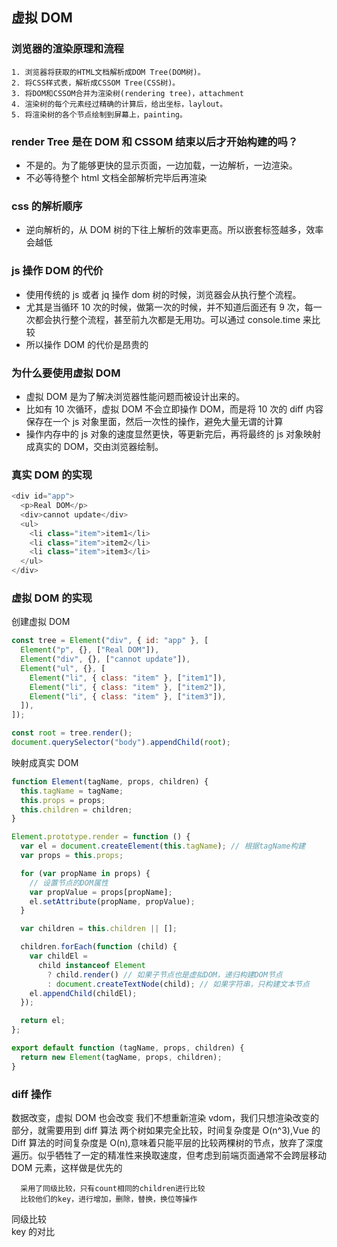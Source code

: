 ## 虚拟 DOM

### 浏览器的渲染原理和流程

    1. 浏览器将获取的HTML文档解析成DOM Tree(DOM树)。
    2. 将CSS样式表，解析成CSSOM Tree(CSS树)。
    3. 将DOM和CSSOM合并为渲染树(rendering tree)，attachment
    4. 渲染树的每个元素经过精确的计算后，给出坐标，laylout。
    5. 将渲染树的各个节点绘制到屏幕上，painting。

### render Tree 是在 DOM 和 CSSOM 结束以后才开始构建的吗？

- 不是的。为了能够更快的显示页面，一边加载，一边解析，一边渲染。
- 不必等待整个 html 文档全部解析完毕后再渲染

### css 的解析顺序

- 逆向解析的，从 DOM 树的下往上解析的效率更高。所以嵌套标签越多，效率会越低

### js 操作 DOM 的代价

- 使用传统的 js 或者 jq 操作 dom 树的时候，浏览器会从执行整个流程。
- 尤其是当循环 10 次的时候，做第一次的时候，并不知道后面还有 9 次，每一次都会执行整个流程，甚至前九次都是无用功。可以通过 console.time 来比较
- 所以操作 DOM 的代价是昂贵的

### 为什么要使用虚拟 DOM

- 虚拟 DOM 是为了解决浏览器性能问题而被设计出来的。
- 比如有 10 次循环，虚拟 DOM 不会立即操作 DOM，而是将 10 次的 diff 内容保存在一个 js 对象里面，然后一次性的操作，避免大量无谓的计算
- 操作内存中的 js 对象的速度显然更快，等更新完后，再将最终的 js 对象映射成真实的 DOM，交由浏览器绘制。

### 真实 DOM 的实现

```javascript
<div id="app">
  <p>Real DOM</p>
  <div>cannot update</div>
  <ul>
    <li class="item">item1</li>
    <li class="item">item2</li>
    <li class="item">item3</li>
  </ul>
</div>
```

### 虚拟 DOM 的实现

创建虚拟 DOM

```javascript
const tree = Element("div", { id: "app" }, [
  Element("p", {}, ["Real DOM"]),
  Element("div", {}, ["cannot update"]),
  Element("ul", {}, [
    Element("li", { class: "item" }, ["item1"]),
    Element("li", { class: "item" }, ["item2"]),
    Element("li", { class: "item" }, ["item3"]),
  ]),
]);

const root = tree.render();
document.querySelector("body").appendChild(root);
```

映射成真实 DOM

```javascript
function Element(tagName, props, children) {
  this.tagName = tagName;
  this.props = props;
  this.children = children;
}

Element.prototype.render = function () {
  var el = document.createElement(this.tagName); // 根据tagName构建
  var props = this.props;

  for (var propName in props) {
    // 设置节点的DOM属性
    var propValue = props[propName];
    el.setAttribute(propName, propValue);
  }

  var children = this.children || [];

  children.forEach(function (child) {
    var childEl =
      child instanceof Element
        ? child.render() // 如果子节点也是虚拟DOM，递归构建DOM节点
        : document.createTextNode(child); // 如果字符串，只构建文本节点
    el.appendChild(childEl);
  });

  return el;
};

export default function (tagName, props, children) {
  return new Element(tagName, props, children);
}
```

### diff 操作

数据改变，虚拟 DOM 也会改变
我们不想重新渲染 vdom，我们只想渲染改变的部分，就需要用到 diff 算法
两个树如果完全比较，时间复杂度是 O(n^3),Vue 的 Diff 算法的时间复杂度是 O(n),意味着只能平层的比较两棵树的节点，放弃了深度遍历。似乎牺牲了一定的精准性来换取速度，但考虑到前端页面通常不会跨层移动 DOM 元素，这样做是优先的

```
  采用了同级比较，只有count相同的children进行比较
  比较他们的key，进行增加，删除，替换，换位等操作
```

同级比较  
key 的对比
